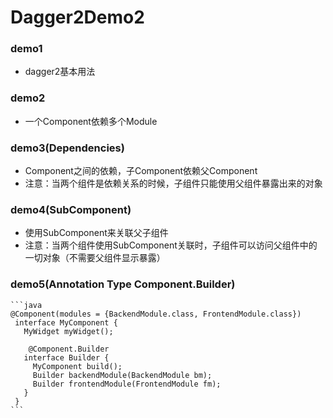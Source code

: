 # Dagger2Demo2
### demo1
- dagger2基本用法
### demo2
- 一个Component依赖多个Module
### demo3(Dependencies)
- Component之间的依赖，子Component依赖父Component
- 注意：当两个组件是依赖关系的时候，子组件只能使用父组件暴露出来的对象
### demo4(SubComponent)
- 使用SubComponent来关联父子组件
- 注意：当两个组件使用SubComponent关联时，子组件可以访问父组件中的一切对象（不需要父组件显示暴露）
### demo5(Annotation Type Component.Builder)
    ```java
    @Component(modules = {BackendModule.class, FrontendModule.class})
     interface MyComponent {
       MyWidget myWidget();

        @Component.Builder
       interface Builder {
         MyComponent build();
         Builder backendModule(BackendModule bm);
         Builder frontendModule(FrontendModule fm);
       }
     }
    ```